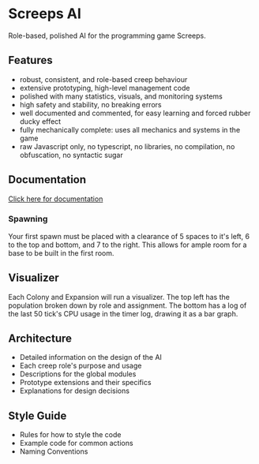 # Screeps AI
Role-based, polished AI for the programming game Screeps.

## Features
- robust, consistent, and role-based creep behaviour
- extensive prototyping, high-level management code
- polished with many statistics, visuals, and monitoring systems
- high safety and stability, no breaking errors
- well documented and commented, for easy learning and forced rubber ducky effect
- fully mechanically complete: uses all mechanics and systems in the game
- raw Javascript only, no typescript, no libraries, no compilation, no obfuscation, no syntactic sugar

## Documentation
[Click here for documentation](https://nsmp-dev.github.io/screeps/)
### Spawning
Your first spawn must be placed with a clearance of 5 spaces to it's left, 6 to the top and bottom, and 7 to the right.
This allows for ample room for a base to be built in the first room.

## Visualizer
Each Colony and Expansion will run a visualizer.
The top left has the population broken down by role and assignment.
The bottom has a log of the last 50 tick's CPU usage in the timer log, drawing it as a bar graph.

## Architecture
- Detailed information on the design of the AI
- Each creep role's purpose and usage
- Descriptions for the global modules
- Prototype extensions and their specifics
- Explanations for design decisions

## Style Guide
- Rules for how to style the code
- Example code for common actions
- Naming Conventions
